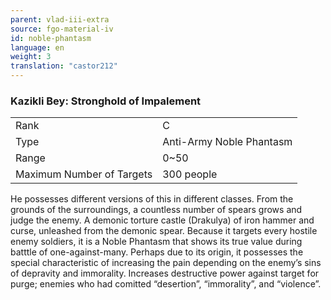 ```yaml
---
parent: vlad-iii-extra
source: fgo-material-iv
id: noble-phantasm
language: en
weight: 3
translation: "castor212"
---
```


### Kazikli Bey: Stronghold of Impalement

<table>
  <tr><td>Rank</td><td>C</td></tr>
  <tr><td>Type</td><td>Anti-Army Noble Phantasm</td></tr>
  <tr><td>Range</td><td>0~50</td></tr>
  <tr><td>Maximum Number of Targets</td><td>300 people</td></tr>
</table>

He possesses different versions of this in different classes.
From the grounds of the surroundings, a countless number of spears grows and judge the enemy. A demonic torture castle (Drakulya) of iron hammer and curse, unleashed from the demonic spear. Because it targets every hostile enemy soldiers, it is a Noble Phantasm that shows its true value during batttle of one-against-many.
Perhaps due to its origin, it possesses the special characteristic of increasing the pain depending on the enemy’s sins of depravity and immorality. Increases destructive power against target for purge; enemies who had comitted “desertion”, “immorality”, and “violence”.
